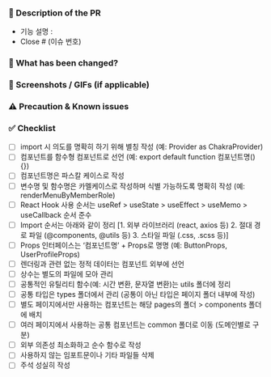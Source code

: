 ### 📄 Description of the PR

- 기능 설명 :
- Close # (이슈 번호)

### 🔧 What has been changed?

<!-- 이번 PR에서의 변경점 (- 코드 변경, 기능 추가, 버그 수정 등.)-->

### 📸 Screenshots / GIFs (if applicable)

<!-- 가능하다면 스크린샷이나 GIF를 첨부해주세요 -->

### ⚠️ Precaution & Known issues

<!-- 리뷰할 때 고려해야 할 부분, 수정이 필요한 부분, 아직 해결되지 않는 문제, 개선해야 할 사항 -->

### ✅ Checklist

- [ ] import 시 의도를 명확히 하기 위해 별칭 작성 (예: Provider as ChakraProvider)
- [ ] 컴포넌트를 함수형 컴포넌트로 선언 (예: export default function 컴포넌트명() {})
- [ ] 컴포넌트명은 파스칼 케이스로 작성
- [ ] 변수명 및 함수명은 카멜케이스로 작성하며 식별 가능하도록 명확히 작성 (예: renderMenuByMemberRole)
- [ ] React Hook 사용 순서는 useRef > useState > useEffect > useMemo > useCallback 순서 준수
- [ ] Import 순서는 아래와 같이 정리
      [1. 외부 라이브러리 (react, axios 등) 2. 절대 경로 파일 (@components, @utils 등) 3. 스타일 파일 (.css, .scss 등)]
- [ ] Props 인터페이스는 ‘컴포넌트명’ + Props로 명명 (예: ButtonProps, UserProfileProps)
- [ ] 렌더링과 관련 없는 정적 데이터는 컴포넌트 외부에 선언
- [ ] 상수는 별도의 파일에 모아 관리
- [ ] 공통적인 유틸리티 함수(예: 시간 변환, 문자열 변환)는 utils 폴더에 정리
- [ ] 공통 타입은 types 폴더에서 관리 (공통이 아닌 타입은 페이지 폴더 내부에 작성)
- [ ] 별도 페이지에서만 사용하는 컴포넌트는 해당 pages의 폴더 > components 폴더에 배치
- [ ] 여러 페이지에서 사용하는 공통 컴포넌트는 common 폴더로 이동 (도메인별로 구분)
- [ ] 외부 의존성 최소화하고 순수 함수로 작성
- [ ] 사용하지 않는 임포트문이나 기타 파일들 삭제
- [ ] 주석 성실히 작성
